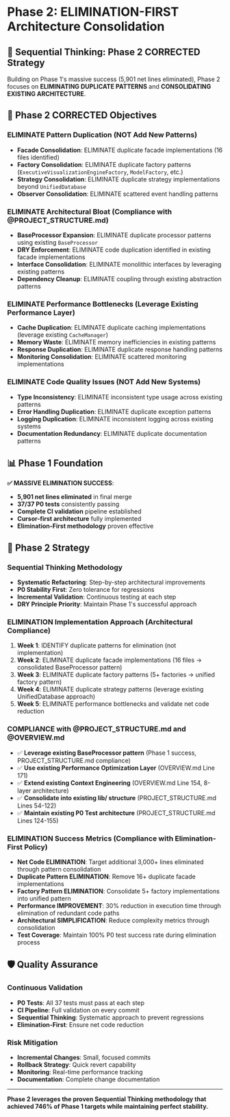 # Phase 2: ELIMINATION-FIRST Architecture Consolidation

## 🧠 Sequential Thinking: Phase 2 CORRECTED Strategy

Building on Phase 1's massive success (5,901 net lines eliminated), Phase 2 focuses on **ELIMINATING DUPLICATE PATTERNS** and **CONSOLIDATING EXISTING ARCHITECTURE**.

## 🎯 Phase 2 CORRECTED Objectives

### **ELIMINATE Pattern Duplication** (NOT Add New Patterns)
- **Facade Consolidation**: ELIMINATE duplicate facade implementations (16 files identified)
- **Factory Consolidation**: ELIMINATE duplicate factory patterns (`ExecutiveVisualizationEngineFactory`, `ModelFactory`, etc.)
- **Strategy Consolidation**: ELIMINATE duplicate strategy implementations beyond `UnifiedDatabase`
- **Observer Consolidation**: ELIMINATE scattered event handling patterns

### **ELIMINATE Architectural Bloat** (Compliance with @PROJECT_STRUCTURE.md)
- **BaseProcessor Expansion**: ELIMINATE duplicate processor patterns using existing `BaseProcessor`
- **DRY Enforcement**: ELIMINATE code duplication identified in existing facade implementations
- **Interface Consolidation**: ELIMINATE monolithic interfaces by leveraging existing patterns
- **Dependency Cleanup**: ELIMINATE coupling through existing abstraction patterns

### **ELIMINATE Performance Bottlenecks** (Leverage Existing Performance Layer)
- **Cache Duplication**: ELIMINATE duplicate caching implementations (leverage existing `CacheManager`)
- **Memory Waste**: ELIMINATE memory inefficiencies in existing patterns
- **Response Duplication**: ELIMINATE duplicate response handling patterns
- **Monitoring Consolidation**: ELIMINATE scattered monitoring implementations

### **ELIMINATE Code Quality Issues** (NOT Add New Systems)
- **Type Inconsistency**: ELIMINATE inconsistent type usage across existing patterns
- **Error Handling Duplication**: ELIMINATE duplicate exception patterns
- **Logging Duplication**: ELIMINATE inconsistent logging across existing systems
- **Documentation Redundancy**: ELIMINATE duplicate documentation patterns

## 📊 Phase 1 Foundation

**✅ MASSIVE ELIMINATION SUCCESS**:
- **5,901 net lines eliminated** in final merge
- **37/37 P0 tests** consistently passing
- **Complete CI validation** pipeline established
- **Cursor-first architecture** fully implemented
- **Elimination-First methodology** proven effective

## 🚀 Phase 2 Strategy

### **Sequential Thinking Methodology**
- **Systematic Refactoring**: Step-by-step architectural improvements
- **P0 Stability First**: Zero tolerance for regressions
- **Incremental Validation**: Continuous testing at each step
- **DRY Principle Priority**: Maintain Phase 1's successful approach

### **ELIMINATION Implementation Approach** (Architectural Compliance)
1. **Week 1**: IDENTIFY duplicate patterns for elimination (not implementation)
2. **Week 2**: ELIMINATE duplicate facade implementations (16 files → consolidated BaseProcessor pattern)
3. **Week 3**: ELIMINATE duplicate factory patterns (5+ factories → unified factory pattern)
4. **Week 4**: ELIMINATE duplicate strategy patterns (leverage existing UnifiedDatabase approach)
5. **Week 5**: ELIMINATE performance bottlenecks and validate net code reduction

### **COMPLIANCE with @PROJECT_STRUCTURE.md and @OVERVIEW.md**
- ✅ **Leverage existing BaseProcessor pattern** (Phase 1 success, PROJECT_STRUCTURE.md compliance)
- ✅ **Use existing Performance Optimization Layer** (OVERVIEW.md Line 171)
- ✅ **Extend existing Context Engineering** (OVERVIEW.md Line 154, 8-layer architecture)
- ✅ **Consolidate into existing lib/ structure** (PROJECT_STRUCTURE.md Lines 54-122)
- ✅ **Maintain existing P0 Test architecture** (PROJECT_STRUCTURE.md Lines 124-155)

### **ELIMINATION Success Metrics** (Compliance with Elimination-First Policy)
- **Net Code ELIMINATION**: Target additional 3,000+ lines eliminated through pattern consolidation
- **Duplicate Pattern ELIMINATION**: Remove 16+ duplicate facade implementations
- **Factory Pattern ELIMINATION**: Consolidate 5+ factory implementations into unified pattern
- **Performance IMPROVEMENT**: 30% reduction in execution time through elimination of redundant code paths
- **Architectural SIMPLIFICATION**: Reduce complexity metrics through consolidation
- **Test Coverage**: Maintain 100% P0 test success rate during elimination process

## 🛡️ Quality Assurance

### **Continuous Validation**
- **P0 Tests**: All 37 tests must pass at each step
- **CI Pipeline**: Full validation on every commit
- **Sequential Thinking**: Systematic approach to prevent regressions
- **Elimination-First**: Ensure net code reduction

### **Risk Mitigation**
- **Incremental Changes**: Small, focused commits
- **Rollback Strategy**: Quick revert capability
- **Monitoring**: Real-time performance tracking
- **Documentation**: Complete change documentation

---

**Phase 2 leverages the proven Sequential Thinking methodology that achieved 746% of Phase 1 targets while maintaining perfect stability.**

